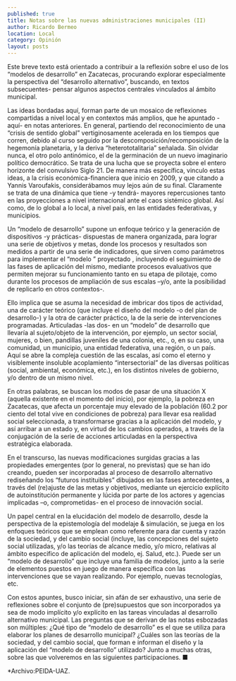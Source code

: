 ```yaml
---
published: true
title: Notas sobre las nuevas administraciones municipales (II)
author: Ricardo Bermeo
location: Local
category: Opinión
layout: posts
---
```


Este breve texto está orientado a contribuir  a la reflexión sobre  el uso de los “modelos de desarrollo” en Zacatecas, procurando  explorar  especialmente la perspectiva del “desarrollo alternativo”, buscando, en textos subsecuentes- pensar algunos aspectos centrales vinculados  al ámbito municipal.

 Las ideas bordadas aquí, forman parte de un mosaico de reflexiones compartidas a nivel local y en contextos más amplios, que he apuntado -aquí- en notas anteriores. En general, partiendo del reconocimiento de una “crisis de sentido global”  vertiginosamente acelerada en los tiempos que corren, debido al curso seguido  por la descomposición/recomposición  de la hegemonía planetaria, y la deriva “heterototalitaria” señalada. Sin olvidar nunca, el otro polo antinómico, el de la  germinación de un nuevo  imaginario político democrático. Se trata de una lucha que se proyecta sobre el entero  horizonte del convulsivo Siglo 21.  De manera más específica, vinculo estas ideas, a la crisis económica-financiera que inicio en 2009, y que citando a Yannis Varoufakis, considerábamos muy lejos aún de su final. Claramente se trata de una dinámica que tiene -y tendrá-  mayores   repercusiones  tanto en las proyecciones  a nivel internacional  ante el caos sistémico global. Así como, de lo global a lo local,  a nivel país, en las entidades federativas, y  municipios.  
 
Un “modelo de desarrollo” supone un enfoque teórico y la generación de dispositivos -y prácticas-  dispuestas de manera organizada, para lograr una serie de objetivos y metas,  donde los procesos y resultados son medidos a partir de una serie de indicadores, que sirven como parámetros para implementar el “modelo ”  proyectado ,  incluyendo el seguimiento de las fases de aplicación  del mismo,  mediante  procesos evaluativos que permiten mejorar su  funcionamiento tanto en  su etapa de pilotaje, como durante los  procesos de ampliación de sus escalas –y/o, ante la posibilidad de replicarlo en otros contextos-.

Ello implica que se asuma la necesidad de  imbricar  dos tipos de actividad, una de carácter teórico (que incluye el diseño del modelo -o del plan de desarrollo-) y la otra de carácter práctico, la de la serie de intervenciones programadas. Articuladas -las dos- en un “modelo” de desarrollo que llevaría al sujeto/objeto de la intervención,  por ejemplo, un sector social, mujeres, o bien,  pandillas juveniles de una colonia, etc.,  o, en su caso,  una comunidad, un municipio, una entidad federativa, una región, o un país. Aquí se abre la compleja cuestión de las escalas, así como el eterno y visiblemente insoluble acoplamiento “intersectorial” de las diversas políticas (social, ambiental, económica, etc.), en los distintos niveles de gobierno, y/o dentro de un mismo nivel. 

En otras palabras,  se buscan los modos de pasar  de una situación X (aquella existente  en el momento del inicio), por ejemplo, la pobreza en Zacatecas, que afecta un porcentaje muy elevado de la población (60.2 por ciento del total vive en condiciones de pobreza)   para llevar esa realidad social seleccionada, a transformarse  gracias a la aplicación del modelo, y así  arribar a un estado y, en virtud  de los cambios operados, a través de la conjugación de la serie  de  acciones  articuladas  en la perspectiva estratégica elaborada.  

En el transcurso, las nuevas  modificaciones surgidas  gracias a las propiedades emergentes (por lo general, no previstas) que se han ido creando,  pueden ser incorporadas al proceso de desarrollo alternativo  rediseñando  los “futuros instituibles” dibujados en las fases antecedentes, a través del (re)ajuste de las metas y objetivos,  mediante un ejercicio explícito  de autoinstitución permanente y lúcida por parte de los actores y agencias implicadas –o, comprometidas- en el proceso de innovación social. 

Un papel central  en la elucidación  del modelo de desarrollo,  desde la perspectiva de la epistemología del modelaje & simulación,  se juega en los enfoques teóricos  que se emplean como referente para dar cuenta y razón de la sociedad, y del cambio social (incluye, las concepciones del sujeto social utilizadas, y/o las teorías de alcance medio, y/o micro,  relativas al  ámbito especifico de aplicación del modelo, ej.  Salud, etc.). Puede ser un “modelo de desarrollo” que incluye una familia de modelos, junto a la serie de elementos puestos en juego de manera específica con las intervenciones que se vayan realizando. Por ejemplo, nuevas tecnologías, etc. 

Con estos apuntes, busco iniciar, sin afán de ser exhaustivo,  una serie de reflexiones sobre el conjunto de (pre)supuestos que son incorporados ya sea de modo implícito y/o explícito  en las tareas vinculadas al desarrollo alternativo municipal. Las preguntas que se derivan de las notas esbozadas son múltiples: ¿Qué tipo de “modelo de desarrollo” es el que se utiliza para elaborar los planes de desarrollo municipal? ¿Cuáles son las teorías de la sociedad, y del cambio social, que forman e informan el diseño y la aplicación del “modelo de desarrollo” utilizado? Junto a muchas otras, sobre las que volveremos en las siguientes participaciones.   ■

*Archivo:PEIDA-UAZ.
